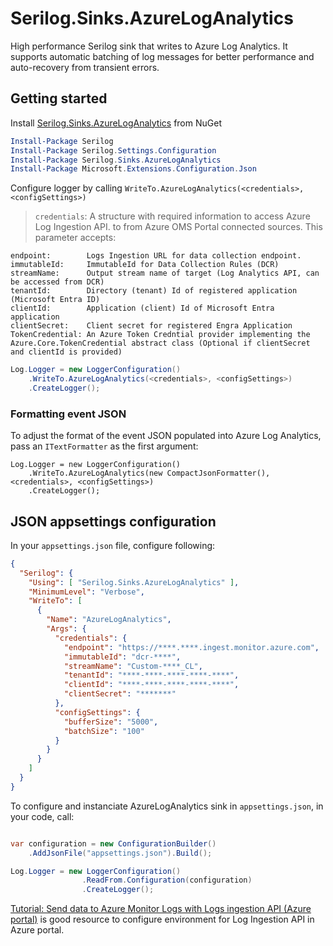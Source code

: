 # Serilog.Sinks.AzureLogAnalytics

High performance Serilog sink that writes to Azure Log Analytics. It supports automatic batching of log messages for better performance and auto-recovery from transient errors.

## Getting started

Install [Serilog.Sinks.AzureLogAnalytics](https://www.nuget.org/packages/serilog.sinks.AzureLogAnalytics) from NuGet

```PowerShell
Install-Package Serilog
Install-Package Serilog.Settings.Configuration
Install-Package Serilog.Sinks.AzureLogAnalytics
Install-Package Microsoft.Extensions.Configuration.Json

```

Configure logger by calling `WriteTo.AzureLogAnalytics(<credentials>, <configSettings>)`

> `credentials`: A structure with required information to access Azure Log Ingestion API. to  from Azure OMS Portal connected sources. This parameter accepts:

```
endpoint:        Logs Ingestion URL for data collection endpoint.
immutableId:     ImmutableId for Data Collection Rules (DCR)
streamName:      Output stream name of target (Log Analytics API, can be accessed from DCR)
tenantId:        Directory (tenant) Id of registered application (Microsoft Entra ID)
clientId:        Application (client) Id of Microsoft Entra application
clientSecret:    Client secret for registered Engra Application
TokenCredential: An Azure Token Credntial provider implementing the Azure.Core.TokenCredential abstract class (Optional if clientSecret and clientId is provided)
```
>

```C#
Log.Logger = new LoggerConfiguration()
    .WriteTo.AzureLogAnalytics(<credentials>, <configSettings>)
    .CreateLogger();
```

### Formatting event JSON

To adjust the format of the event JSON populated into Azure Log Analytics, pass an `ITextFormatter` as the first argument:
```
Log.Logger = new LoggerConfiguration()
    .WriteTo.AzureLogAnalytics(new CompactJsonFormatter(), <credentials>, <configSettings>)
    .CreateLogger();
```

## JSON appsettings configuration


In your `appsettings.json` file, configure following:

```JSON
{
  "Serilog": {
    "Using": [ "Serilog.Sinks.AzureLogAnalytics" ],
    "MinimumLevel": "Verbose",
    "WriteTo": [
      {
        "Name": "AzureLogAnalytics",
        "Args": {
          "credentials": {
            "endpoint": "https://****.****.ingest.monitor.azure.com",
            "immutableId": "dcr-****",
            "streamName": "Custom-****_CL",
            "tenantId": "****-****-****-****-****",
            "clientId": "****-****-****-****-****",
            "clientSecret": "*******"
          },
          "configSettings": {
            "bufferSize": "5000",
            "batchSize": "100"
          }
        }
      }
    ]
  }
}
```

To configure and instanciate AzureLogAnalytics sink in `appsettings.json`, in your code, call:

```C#

var configuration = new ConfigurationBuilder()
    .AddJsonFile("appsettings.json").Build();

Log.Logger = new LoggerConfiguration()
                .ReadFrom.Configuration(configuration)
                .CreateLogger();
```

[Tutorial: Send data to Azure Monitor Logs with Logs ingestion API (Azure portal)](https://learn.microsoft.com/en-us/azure/azure-monitor/logs/tutorial-logs-ingestion-portal) is good resource to configure environment for Log Ingestion API in Azure portal.
